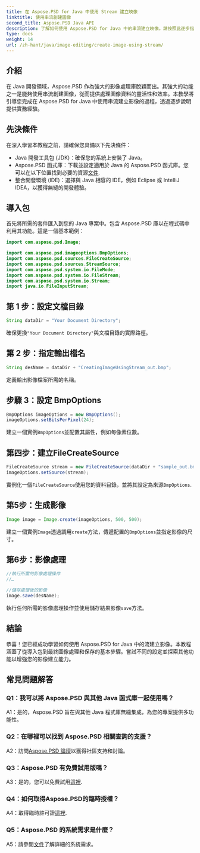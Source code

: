 ```yaml
---
title: 在 Aspose.PSD for Java 中使用 Stream 建立映像
linktitle: 使用串流創建圖像
second_title: Aspose.PSD Java API
description: 了解如何使用 Aspose.PSD for Java 中的串流建立映像。請按照此逐步指南進行高效率的影像處理。
type: docs
weight: 14
url: /zh-hant/java/image-editing/create-image-using-stream/
---
```

## 介紹

在 Java 開發領域，Aspose.PSD 作為強大的影像處理庫脫穎而出。其強大的功能之一是能夠使用串流創建圖像，從而提供處理圖像資料的靈活性和效率。本教學將引導您完成在 Aspose.PSD for Java 中使用串流建立影像的過程，透過逐步說明提供實務經驗。

## 先決條件

在深入學習本教程之前，請確保您具備以下先決條件：

- Java 開發工具包 (JDK)：確保您的系統上安裝了 Java。
-  Aspose.PSD 函式庫：下載並設定適用於 Java 的 Aspose.PSD 函式庫。您可以在以下位置找到必要的資源[文件](https://reference.aspose.com/psd/java/).
- 整合開發環境 (IDE)：選擇與 Java 相容的 IDE，例如 Eclipse 或 IntelliJ IDEA，以獲得無縫的開發體驗。

## 導入包

首先將所需的套件匯入到您的 Java 專案中。包含 Aspose.PSD 庫以在程式碼中利用其功能。這是一個基本範例：

```java
import com.aspose.psd.Image;

import com.aspose.psd.imageoptions.BmpOptions;
import com.aspose.psd.sources.FileCreateSource;
import com.aspose.psd.sources.StreamSource;
import com.aspose.psd.system.io.FileMode;
import com.aspose.psd.system.io.FileStream;
import com.aspose.psd.system.io.Stream;
import java.io.FileInputStream;
```

## 第 1 步：設定文檔目錄

```java
String dataDir = "Your Document Directory";
```

確保更換`"Your Document Directory"`與文檔目錄的實際路徑。

## 第 2 步：指定輸出檔名

```java
String desName = dataDir + "CreatingImageUsingStream_out.bmp";
```

定義輸出影像檔案所需的名稱。

## 步驟 3：設定 BmpOptions

```java
BmpOptions imageOptions = new BmpOptions();
imageOptions.setBitsPerPixel(24);
```

建立一個實例`BmpOptions`並配置其屬性，例如每像素位數。

## 第四步：建立FileCreateSource

```java
FileCreateSource stream = new FileCreateSource(dataDir + "sample_out.bmp");
imageOptions.setSource(stream);
```

實例化一個`FileCreateSource`使用您的資料目錄，並將其設定為來源`BmpOptions`.

## 第5步：生成影像

```java
Image image = Image.create(imageOptions, 500, 500);
```

建立一個實例`Image`透過調用`create`方法，傳遞配置的`BmpOptions`並指定影像的尺寸。

## 第6步：影像處理

```java
//執行所需的影像處理操作
//…

//儲存處理後的影像
image.save(desName);
```

執行任何所需的影像處理操作並使用儲存結果影像`save`方法。

## 結論

恭喜！您已經成功學習如何使用 Aspose.PSD for Java 中的流建立影像。本教程涵蓋了從導入包到最終圖像處理和保存的基本步驟。嘗試不同的設定並探索其他功能以增強您的影像建立能力。

## 常見問題解答

### Q1：我可以將 Aspose.PSD 與其他 Java 函式庫一起使用嗎？

A1：是的，Aspose.PSD 旨在與其他 Java 程式庫無縫集成，為您的專案提供多功能性。

### Q2：在哪裡可以找到 Aspose.PSD 相關查詢的支援？

 A2：訪問[Aspose.PSD 論壇](https://forum.aspose.com/c/psd/34)以獲得社區支持和討論。

### Q3：Aspose.PSD 有免費試用版嗎？

 A3：是的，您可以免費試用[這裡](https://releases.aspose.com/).

### Q4：如何取得Aspose.PSD的臨時授權？

 A4：取得臨時許可證[這裡](https://purchase.aspose.com/temporary-license/).

### Q5：Aspose.PSD 的系統需求是什麼？

 A5：請參閱[文件](https://reference.aspose.com/psd/java/)了解詳細的系統需求。